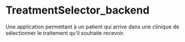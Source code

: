 # TreatmentSelector_backend
Une application permettant à un patient qui arrive dans une clinique de sélectionner le traitement qu'il souhaite recevoir.
